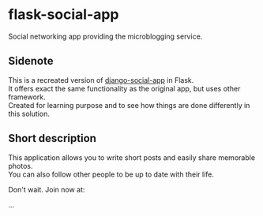 # flask-social-app

Social networking app providing the microblogging service.

## Sidenote

This is a recreated version of [django-social-app](https://github.com/kkornel/django-social-app "Github page of Django social app") in Flask. <br>
It offers exact the same functionality as the original app, but uses other framework. <br>
Created for learning purpose and to see how things are done differently in this solution.

## Short description

This application allows you to write short posts and easily share memorable photos. 
<br>
You can also follow other people to be up to date with their life.

Don't wait. Join now at:

...